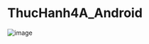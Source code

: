 # ThucHanh4A_Android
![image](https://user-images.githubusercontent.com/81177274/158144763-6267a5f4-1c31-4403-a1c5-d0de6f7cf03e.png)
